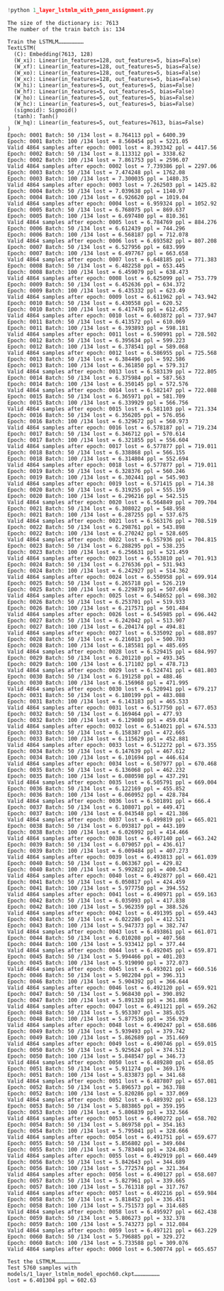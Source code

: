 ```python
!python 1_layer_lstmlm_with_penn_assignment.py
```

    The size of the dictionary is: 7613
    The number of the train batch is: 134
    
    Train the LSTMLM……………………
    TextLSTM(
      (C): Embedding(7613, 128)
      (W_xi): Linear(in_features=128, out_features=5, bias=False)
      (W_xf): Linear(in_features=128, out_features=5, bias=False)
      (W_xo): Linear(in_features=128, out_features=5, bias=False)
      (W_xc): Linear(in_features=128, out_features=5, bias=False)
      (W_hi): Linear(in_features=5, out_features=5, bias=False)
      (W_hf): Linear(in_features=5, out_features=5, bias=False)
      (W_ho): Linear(in_features=5, out_features=5, bias=False)
      (W_hc): Linear(in_features=5, out_features=5, bias=False)
      (sigmoid): Sigmoid()
      (tanh): Tanh()
      (W_hq): Linear(in_features=5, out_features=7613, bias=False)
    )
    Epoch: 0001 Batch: 50 /134 lost = 8.764113 ppl = 6400.39
    Epoch: 0001 Batch: 100 /134 lost = 8.560454 ppl = 5221.05
    Valid 4864 samples after epoch: 0001 lost = 8.393342 ppl = 4417.56
    Epoch: 0002 Batch: 50 /134 lost = 8.113312 ppl = 3338.62
    Epoch: 0002 Batch: 100 /134 lost = 7.861753 ppl = 2596.07
    Valid 4864 samples after epoch: 0002 lost = 7.739386 ppl = 2297.06
    Epoch: 0003 Batch: 50 /134 lost = 7.474248 ppl = 1762.08
    Epoch: 0003 Batch: 100 /134 lost = 7.300035 ppl = 1480.35
    Valid 4864 samples after epoch: 0003 lost = 7.262503 ppl = 1425.82
    Epoch: 0004 Batch: 50 /134 lost = 7.039638 ppl = 1140.97
    Epoch: 0004 Batch: 100 /134 lost = 6.926620 ppl = 1019.04
    Valid 4864 samples after epoch: 0004 lost = 6.959324 ppl = 1052.92
    Epoch: 0005 Batch: 50 /134 lost = 6.768075 ppl = 869.637
    Epoch: 0005 Batch: 100 /134 lost = 6.697480 ppl = 810.361
    Valid 4864 samples after epoch: 0005 lost = 6.784769 ppl = 884.276
    Epoch: 0006 Batch: 50 /134 lost = 6.612439 ppl = 744.296
    Epoch: 0006 Batch: 100 /134 lost = 6.568187 ppl = 712.078
    Valid 4864 samples after epoch: 0006 lost = 6.693582 ppl = 807.208
    Epoch: 0007 Batch: 50 /134 lost = 6.527956 ppl = 683.999
    Epoch: 0007 Batch: 100 /134 lost = 6.497767 ppl = 663.658
    Valid 4864 samples after epoch: 0007 lost = 6.648185 ppl = 771.383
    Epoch: 0008 Batch: 50 /134 lost = 6.482258 ppl = 653.445
    Epoch: 0008 Batch: 100 /134 lost = 6.459079 ppl = 638.473
    Valid 4864 samples after epoch: 0008 lost = 6.625099 ppl = 753.779
    Epoch: 0009 Batch: 50 /134 lost = 6.452636 ppl = 634.372
    Epoch: 0009 Batch: 100 /134 lost = 6.435332 ppl = 623.49
    Valid 4864 samples after epoch: 0009 lost = 6.611962 ppl = 743.942
    Epoch: 0010 Batch: 50 /134 lost = 6.430558 ppl = 620.52
    Epoch: 0010 Batch: 100 /134 lost = 6.417476 ppl = 612.455
    Valid 4864 samples after epoch: 0010 lost = 6.603872 ppl = 737.947
    Epoch: 0011 Batch: 50 /134 lost = 6.413572 ppl = 610.069
    Epoch: 0011 Batch: 100 /134 lost = 6.393893 ppl = 598.181
    Valid 4864 samples after epoch: 0011 lost = 6.590991 ppl = 728.502
    Epoch: 0012 Batch: 50 /134 lost = 6.395634 ppl = 599.223
    Epoch: 0012 Batch: 100 /134 lost = 6.378541 ppl = 589.068
    Valid 4864 samples after epoch: 0012 lost = 6.586955 ppl = 725.568
    Epoch: 0013 Batch: 50 /134 lost = 6.384496 ppl = 592.586
    Epoch: 0013 Batch: 100 /134 lost = 6.361850 ppl = 579.317
    Valid 4864 samples after epoch: 0013 lost = 6.583139 ppl = 722.805
    Epoch: 0014 Batch: 50 /134 lost = 6.375984 ppl = 587.563
    Epoch: 0014 Batch: 100 /134 lost = 6.350145 ppl = 572.576
    Valid 4864 samples after epoch: 0014 lost = 6.582147 ppl = 722.088
    Epoch: 0015 Batch: 50 /134 lost = 6.365971 ppl = 581.709
    Epoch: 0015 Batch: 100 /134 lost = 6.339929 ppl = 566.756
    Valid 4864 samples after epoch: 0015 lost = 6.581103 ppl = 721.334
    Epoch: 0016 Batch: 50 /134 lost = 6.356205 ppl = 576.056
    Epoch: 0016 Batch: 100 /134 lost = 6.329672 ppl = 560.973
    Valid 4864 samples after epoch: 0016 lost = 6.578187 ppl = 719.234
    Epoch: 0017 Batch: 50 /134 lost = 6.346712 ppl = 570.614
    Epoch: 0017 Batch: 100 /134 lost = 6.321855 ppl = 556.604
    Valid 4864 samples after epoch: 0017 lost = 6.577877 ppl = 719.011
    Epoch: 0018 Batch: 50 /134 lost = 6.338868 ppl = 566.155
    Epoch: 0018 Batch: 100 /134 lost = 6.314804 ppl = 552.694
    Valid 4864 samples after epoch: 0018 lost = 6.577877 ppl = 719.011
    Epoch: 0019 Batch: 50 /134 lost = 6.328376 ppl = 560.246
    Epoch: 0019 Batch: 100 /134 lost = 6.302441 ppl = 545.903
    Valid 4864 samples after epoch: 0019 lost = 6.571415 ppl = 714.38
    Epoch: 0020 Batch: 50 /134 lost = 6.319255 ppl = 555.159
    Epoch: 0020 Batch: 100 /134 lost = 6.296216 ppl = 542.515
    Valid 4864 samples after epoch: 0020 lost = 6.564849 ppl = 709.704
    Epoch: 0021 Batch: 50 /134 lost = 6.308022 ppl = 548.958
    Epoch: 0021 Batch: 100 /134 lost = 6.287255 ppl = 537.675
    Valid 4864 samples after epoch: 0021 lost = 6.563176 ppl = 708.519
    Epoch: 0022 Batch: 50 /134 lost = 6.298761 ppl = 543.898
    Epoch: 0022 Batch: 100 /134 lost = 6.270242 ppl = 528.605
    Valid 4864 samples after epoch: 0022 lost = 6.557936 ppl = 704.815
    Epoch: 0023 Batch: 50 /134 lost = 6.288295 ppl = 538.235
    Epoch: 0023 Batch: 100 /134 lost = 6.256631 ppl = 521.459
    Valid 4864 samples after epoch: 0023 lost = 6.553810 ppl = 701.913
    Epoch: 0024 Batch: 50 /134 lost = 6.276536 ppl = 531.943
    Epoch: 0024 Batch: 100 /134 lost = 6.242927 ppl = 514.362
    Valid 4864 samples after epoch: 0024 lost = 6.550958 ppl = 699.914
    Epoch: 0025 Batch: 50 /134 lost = 6.265718 ppl = 526.219
    Epoch: 0025 Batch: 100 /134 lost = 6.229879 ppl = 507.694
    Valid 4864 samples after epoch: 0025 lost = 6.548652 ppl = 698.302
    Epoch: 0026 Batch: 50 /134 lost = 6.253701 ppl = 519.933
    Epoch: 0026 Batch: 100 /134 lost = 6.217571 ppl = 501.484
    Valid 4864 samples after epoch: 0026 lost = 6.545985 ppl = 696.442
    Epoch: 0027 Batch: 50 /134 lost = 6.242042 ppl = 513.907
    Epoch: 0027 Batch: 100 /134 lost = 6.204174 ppl = 494.81
    Valid 4864 samples after epoch: 0027 lost = 6.535092 ppl = 688.897
    Epoch: 0028 Batch: 50 /134 lost = 6.216013 ppl = 500.703
    Epoch: 0028 Batch: 100 /134 lost = 6.185581 ppl = 485.695
    Valid 4864 samples after epoch: 0028 lost = 6.529415 ppl = 684.997
    Epoch: 0029 Batch: 50 /134 lost = 6.201210 ppl = 493.345
    Epoch: 0029 Batch: 100 /134 lost = 6.171102 ppl = 478.713
    Valid 4864 samples after epoch: 0029 lost = 6.524741 ppl = 681.803
    Epoch: 0030 Batch: 50 /134 lost = 6.191258 ppl = 488.46
    Epoch: 0030 Batch: 100 /134 lost = 6.156968 ppl = 471.995
    Valid 4864 samples after epoch: 0030 lost = 6.520941 ppl = 679.217
    Epoch: 0031 Batch: 50 /134 lost = 6.180199 ppl = 483.088
    Epoch: 0031 Batch: 100 /134 lost = 6.143183 ppl = 465.533
    Valid 4864 samples after epoch: 0031 lost = 6.517750 ppl = 677.053
    Epoch: 0032 Batch: 50 /134 lost = 6.169464 ppl = 477.93
    Epoch: 0032 Batch: 100 /134 lost = 6.129080 ppl = 459.014
    Valid 4864 samples after epoch: 0032 lost = 6.514021 ppl = 674.533
    Epoch: 0033 Batch: 50 /134 lost = 6.158387 ppl = 472.665
    Epoch: 0033 Batch: 100 /134 lost = 6.115629 ppl = 452.881
    Valid 4864 samples after epoch: 0033 lost = 6.512272 ppl = 673.355
    Epoch: 0034 Batch: 50 /134 lost = 6.147639 ppl = 467.612
    Epoch: 0034 Batch: 100 /134 lost = 6.101694 ppl = 446.614
    Valid 4864 samples after epoch: 0034 lost = 6.507977 ppl = 670.468
    Epoch: 0035 Batch: 50 /134 lost = 6.136068 ppl = 462.232
    Epoch: 0035 Batch: 100 /134 lost = 6.080598 ppl = 437.291
    Valid 4864 samples after epoch: 0035 lost = 6.505791 ppl = 669.004
    Epoch: 0036 Batch: 50 /134 lost = 6.122169 ppl = 455.852
    Epoch: 0036 Batch: 100 /134 lost = 6.060952 ppl = 428.784
    Valid 4864 samples after epoch: 0036 lost = 6.501891 ppl = 666.4
    Epoch: 0037 Batch: 50 /134 lost = 6.108071 ppl = 449.471
    Epoch: 0037 Batch: 100 /134 lost = 6.043548 ppl = 421.386
    Valid 4864 samples after epoch: 0037 lost = 6.499819 ppl = 665.021
    Epoch: 0038 Batch: 50 /134 lost = 6.093817 ppl = 443.109
    Epoch: 0038 Batch: 100 /134 lost = 6.026992 ppl = 414.466
    Valid 4864 samples after epoch: 0038 lost = 6.497140 ppl = 663.242
    Epoch: 0039 Batch: 50 /134 lost = 6.079057 ppl = 436.617
    Epoch: 0039 Batch: 100 /134 lost = 6.009484 ppl = 407.273
    Valid 4864 samples after epoch: 0039 lost = 6.493813 ppl = 661.039
    Epoch: 0040 Batch: 50 /134 lost = 6.063367 ppl = 429.82
    Epoch: 0040 Batch: 100 /134 lost = 5.992822 ppl = 400.543
    Valid 4864 samples after epoch: 0040 lost = 6.492877 ppl = 660.421
    Epoch: 0041 Batch: 50 /134 lost = 6.050817 ppl = 424.459
    Epoch: 0041 Batch: 100 /134 lost = 5.977750 ppl = 394.552
    Valid 4864 samples after epoch: 0041 lost = 6.490971 ppl = 659.163
    Epoch: 0042 Batch: 50 /134 lost = 6.035093 ppl = 417.838
    Epoch: 0042 Batch: 100 /134 lost = 5.962359 ppl = 388.526
    Valid 4864 samples after epoch: 0042 lost = 6.491395 ppl = 659.443
    Epoch: 0043 Batch: 50 /134 lost = 6.022286 ppl = 412.521
    Epoch: 0043 Batch: 100 /134 lost = 5.947373 ppl = 382.747
    Valid 4864 samples after epoch: 0043 lost = 6.493861 ppl = 661.071
    Epoch: 0044 Batch: 50 /134 lost = 6.010208 ppl = 407.568
    Epoch: 0044 Batch: 100 /134 lost = 5.933412 ppl = 377.44
    Valid 4864 samples after epoch: 0044 lost = 6.492045 ppl = 659.871
    Epoch: 0045 Batch: 50 /134 lost = 5.994466 ppl = 401.203
    Epoch: 0045 Batch: 100 /134 lost = 5.919090 ppl = 372.073
    Valid 4864 samples after epoch: 0045 lost = 6.493021 ppl = 660.516
    Epoch: 0046 Batch: 50 /134 lost = 5.982204 ppl = 396.313
    Epoch: 0046 Batch: 100 /134 lost = 5.904392 ppl = 366.644
    Valid 4864 samples after epoch: 0046 lost = 6.492120 ppl = 659.921
    Epoch: 0047 Batch: 50 /134 lost = 5.968430 ppl = 390.892
    Epoch: 0047 Batch: 100 /134 lost = 5.891328 ppl = 361.886
    Valid 4864 samples after epoch: 0047 lost = 6.491121 ppl = 659.262
    Epoch: 0048 Batch: 50 /134 lost = 5.953307 ppl = 385.025
    Epoch: 0048 Batch: 100 /134 lost = 5.877536 ppl = 356.929
    Valid 4864 samples after epoch: 0048 lost = 6.490247 ppl = 658.686
    Epoch: 0049 Batch: 50 /134 lost = 5.939493 ppl = 379.742
    Epoch: 0049 Batch: 100 /134 lost = 5.862689 ppl = 351.669
    Valid 4864 samples after epoch: 0049 lost = 6.490746 ppl = 659.015
    Epoch: 0050 Batch: 50 /134 lost = 5.925624 ppl = 374.512
    Epoch: 0050 Batch: 100 /134 lost = 5.848547 ppl = 346.73
    Valid 4864 samples after epoch: 0050 lost = 6.489280 ppl = 658.05
    Epoch: 0051 Batch: 50 /134 lost = 5.911274 ppl = 369.176
    Epoch: 0051 Batch: 100 /134 lost = 5.833873 ppl = 341.68
    Valid 4864 samples after epoch: 0051 lost = 6.487807 ppl = 657.081
    Epoch: 0052 Batch: 50 /134 lost = 5.896573 ppl = 363.788
    Epoch: 0052 Batch: 100 /134 lost = 5.820286 ppl = 337.069
    Valid 4864 samples after epoch: 0052 lost = 6.489392 ppl = 658.123
    Epoch: 0053 Batch: 50 /134 lost = 5.883865 ppl = 359.195
    Epoch: 0053 Batch: 100 /134 lost = 5.806839 ppl = 332.566
    Valid 4864 samples after epoch: 0053 lost = 6.490272 ppl = 658.702
    Epoch: 0054 Batch: 50 /134 lost = 5.869758 ppl = 354.163
    Epoch: 0054 Batch: 100 /134 lost = 5.795041 ppl = 328.666
    Valid 4864 samples after epoch: 0054 lost = 6.491751 ppl = 659.677
    Epoch: 0055 Batch: 50 /134 lost = 5.856802 ppl = 349.604
    Epoch: 0055 Batch: 100 /134 lost = 5.783404 ppl = 324.863
    Valid 4864 samples after epoch: 0055 lost = 6.492919 ppl = 660.449
    Epoch: 0056 Batch: 50 /134 lost = 5.842643 ppl = 344.689
    Epoch: 0056 Batch: 100 /134 lost = 5.772574 ppl = 321.364
    Valid 4864 samples after epoch: 0056 lost = 6.490127 ppl = 658.607
    Epoch: 0057 Batch: 50 /134 lost = 5.827961 ppl = 339.665
    Epoch: 0057 Batch: 100 /134 lost = 5.761318 ppl = 317.767
    Valid 4864 samples after epoch: 0057 lost = 6.492216 ppl = 659.984
    Epoch: 0058 Batch: 50 /134 lost = 5.818452 ppl = 336.451
    Epoch: 0058 Batch: 100 /134 lost = 5.751573 ppl = 314.685
    Valid 4864 samples after epoch: 0058 lost = 6.495927 ppl = 662.438
    Epoch: 0059 Batch: 50 /134 lost = 5.806273 ppl = 332.378
    Epoch: 0059 Batch: 100 /134 lost = 5.743273 ppl = 312.084
    Valid 4864 samples after epoch: 0059 lost = 6.497121 ppl = 663.229
    Epoch: 0060 Batch: 50 /134 lost = 5.796885 ppl = 329.272
    Epoch: 0060 Batch: 100 /134 lost = 5.733588 ppl = 309.076
    Valid 4864 samples after epoch: 0060 lost = 6.500774 ppl = 665.657
    
    Test the LSTMLM……………………
    Test 5760 samples with models/1_layer_lstmlm_model_epoch60.ckpt……………………
    lost = 6.401304 ppl = 602.63
    
